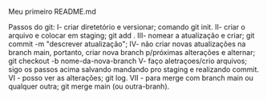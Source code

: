 Meu primeiro README.md

Passos do git:
I- criar diretetório e versionar; comando git init.
II- criar o arquivo e colocar em staging; git add .
III- nomear a atualização e criar; git commit -m "descrever atualização";
IV- não criar novas atualizações na branch main, portanto, criar nova branch p/próximas alterações e alternar; git checkout -b nome-da-nova-branch
V- faço aletraçoes/crio arquivos; sigo os passos acima salvando mandando pro staging e realizando commit.
VI - posso ver as alterações; git log.
VII - para merge com branch main ou qualquer outra; git merge main (ou outra-branh).